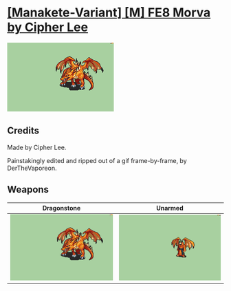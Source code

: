 # [\[Manakete-Variant\] \[M\] FE8 Morva by Cipher Lee](./)

<img src="./8.%20Dragonstone/Dragonstone_000.png" alt="[Manakete-Variant] [M] FE8 Morva by Cipher Lee standing" />

## Credits

Made by Cipher Lee.

Painstakingly edited and ripped out of a gif frame-by-frame, by DerTheVaporeon.

## Weapons


|Dragonstone |Unarmed |
|  :---: | :---: |
| <img alt="Dragonstone animation" src="./8.%20Dragonstone/Dragonstone.gif" /> | <img alt="Unarmed animation" src="./8.%20Unarmed/Unarmed.gif" /> |
